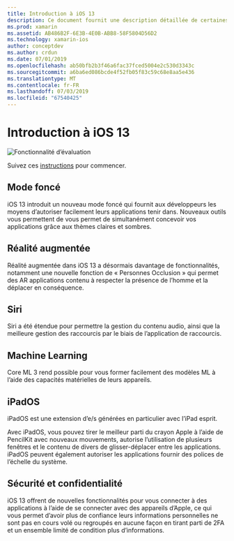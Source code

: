 ```yaml
---
title: Introduction à iOS 13
description: Ce document fournit une description détaillée de certaines API iOS 13 pour l’aperçu avant des Xamarin version offre C# liaisons.
ms.prod: xamarin
ms.assetid: AB486B2F-6E3B-4E0B-ABB8-58F5804D56D2
ms.technology: xamarin-ios
author: conceptdev
ms.author: crdun
ms.date: 07/01/2019
ms.openlocfilehash: ab50bfb2b3f46a6fac37fced5004e2c530d3343c
ms.sourcegitcommit: a6ba6ed086bcde4f52fb05f83c59c68e8aa5e436
ms.translationtype: MT
ms.contentlocale: fr-FR
ms.lasthandoff: 07/03/2019
ms.locfileid: "67540425"
---
```

# <a name="introduction-to-ios-13"></a>Introduction à iOS 13

![Fonctionnalité d’évaluation](~/media/shared/preview.png)

Suivez ces [instructions](~/ios/platform/ios13/get-started.md) pour commencer.

## <a name="dark-mode"></a>Mode foncé

iOS 13 introduit un nouveau mode foncé qui fournit aux développeurs les moyens d’autoriser facilement leurs applications tenir dans. Nouveaux outils vous permettent de vous permet de simultanément concevoir vos applications grâce aux thèmes claires et sombres.

## <a name="augmented-reality"></a>Réalité augmentée

Réalité augmentée dans iOS 13 a désormais davantage de fonctionnalités, notamment une nouvelle fonction de « Personnes Occlusion » qui permet des AR applications contenu à respecter la présence de l’homme et la déplacer en conséquence.

## <a name="siri"></a>Siri

Siri a été étendue pour permettre la gestion du contenu audio, ainsi que la meilleure gestion des raccourcis par le biais de l’application de raccourcis.

## <a name="machine-learning"></a>Machine Learning

Core ML 3 rend possible pour vous former facilement des modèles ML à l’aide des capacités matérielles de leurs appareils.

## <a name="ipados"></a>iPadOS

iPadOS est une extension d’e/s générées en particulier avec l’iPad esprit.

Avec iPadOS, vous pouvez tirer le meilleur parti du crayon Apple à l’aide de PencilKit avec nouveaux mouvements, autorise l’utilisation de plusieurs fenêtres et le contenu de divers de glisser-déplacer entre les applications. iPadOS peuvent également autoriser les applications fournir des polices de l’échelle du système.

## <a name="privacy-and-security"></a>Sécurité et confidentialité

iOS 13 offrent de nouvelles fonctionnalités pour vous connecter à des applications à l’aide de se connecter avec des appareils d’Apple, ce qui vous permet d’avoir plus de confiance leurs informations personnelles ne sont pas en cours volé ou regroupés en aucune façon en tirant parti de 2FA et un ensemble limité de condition plus d’informations.
